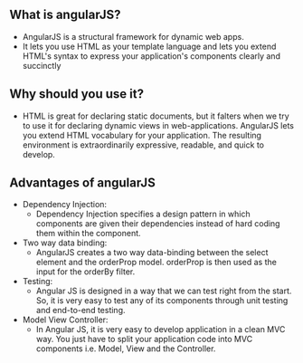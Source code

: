 ## What is angularJS?

- AngularJS is a structural framework for dynamic web apps.
- It lets you use HTML as your template language and lets you extend HTML's syntax to express your application's components clearly and succinctly

## Why should you use it?
- HTML is great for declaring static documents, but it falters when we try to use it for declaring dynamic views in web-applications. AngularJS lets you extend HTML vocabulary for your application. The resulting environment is extraordinarily expressive, readable, and quick to develop.

## Advantages of angularJS
- Dependency Injection: 
  - Dependency Injection specifies a design pattern in which components are given their dependencies instead of hard coding them within the component.
- Two way data binding: 
  - AngularJS creates a two way data-binding between the select element and the orderProp model. orderProp is then used as the input for the orderBy filter.
- Testing: 
  - Angular JS is designed in a way that we can test right from the start. So, it is very easy to test any of its components through unit testing and end-to-end testing.
- Model View Controller: 
  - In Angular JS, it is very easy to develop application in a clean MVC way. You just have to split your application code into MVC components i.e. Model, View and the Controller.